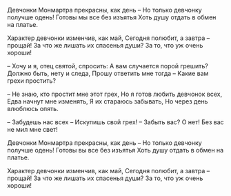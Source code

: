 Девчонки Монмартра прекрасны, как день –
Но только девчонку получше одень!
Готовы мы все без изъятья
Хоть душу отдать в обмен на платье.

Характер девчонки изменчив, как май,
Сегодня полюбит, а завтра – прощай!
За что же лишать их спасенья души?
За то, что уж очень хороши!

– Хочу и я, отец святой, спросить:
А вам случается порой грешить?
Должно быть, нету и следа,
Прошу ответить мне тогда –
Какие вам грехи простить?

– Не знаю, кто простит мне этот грех,
Но я готов любить девчонок всех,
Едва начнут мне изменять,
Я их стараюсь забывать,
Но через день влюблюсь опять.

– Забудешь нас всех –
Искупишь свой грех!
– Забыть вас? О нет!
Без вас не мил мне свет!

Девчонки Монмартра прекрасны, как день –
Но только девчонку получше одень!
Готовы вы все без изъятья
Хоть душу отдать в обмен на платье.

Характер девчонки изменчив, как май,
Сегодня полюбит, а завтра – прощай!
За что же лишать их спасенья души?
За то, что уж очень хороши!


